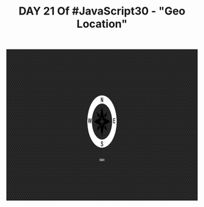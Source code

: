 <h1 align="center">DAY 21 Of #JavaScript30 - "Geo Location"</h1>
<br>
<p align="center">
  <img src="output.JPG" height="400px" width="800px"/>
</p>
